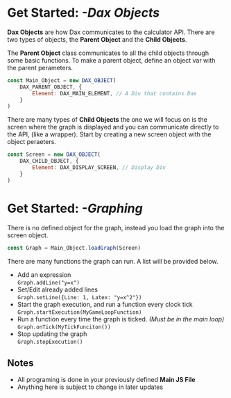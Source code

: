 # **Get Started:** *-Dax Objects*
**Dax Objects** are how Dax communicates to the calculator API. There are two types of objects, the **Parent Object** and the **Child Objects**.  

The **Parent Object** class communicates to all the child objects through some basic functions. To make a parent object, define an object var with the parent perameters. 

```js
const Main_Object = new DAX_OBJECT(
    DAX_PARENT_OBJECT, {
        Element: DAX_MAIN_ELEMENT, // A Div that contains Dax
    }    
)
```

There are many types of **Child Objects** the one we will focus on is the screen where the graph is displayed and you can communicate directly to the API, (like a wrapper). Start by creating a new screen object with the object peraeters.

```js
const Screen = new DAX_OBJECT(
    DAX_CHILD_OBJECT, {
        Element: DAX_DISPLAY_SCREEN, // Display Div
    }
)
```

# **Get Started:** *-Graphing*
There is no defined object for the graph, instead you load the graph into the screen object.

```js 
const Graph = Main_Object.loadGraph(Screen)
```
There are many functions the graph can run. A list will be provided below.
- Add an expression  
  `Graph.addLine("y=x")`
- Set/Edit already added lines  
  `Graph.setLine({Line: 1, Latex: "y=x^2"})`
- Start the graph execution, and run a function every clock tick  
  `Graph.startExecution(MyGameLoopFunction)`
- Run a function every time the graph is ticked. *(Must be in the main loop)*
  `Graph.onTick(MyTickFunciton())`
- Stop updating the graph  
  `Graph.stopExecution()`

## **Notes**
- All programing is done in your previously defined **Main JS File**
- Anything here is subject to change in later updates
